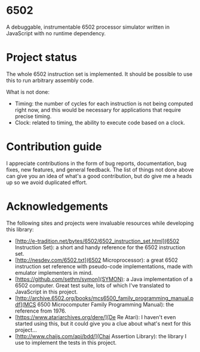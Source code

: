 # 6502

A debuggable, instrumentable 6502 processor simulator written in JavaScript with no runtime dependency.

# Project status

The whole 6502 instruction set is implemented. It should be possible to use this to run arbitrary assembly code.

What is not done:

* Timing: the number of cycles for each instruction is not being computed right now, and this would be necessary
  for applications that require precise timing.
* Clock: related to timing, the ability to execute code based on a clock.

# Contribution guide

I appreciate contributions in the form of bug reports, documentation, bug fixes, new features, and general feedback.
The list of things not done above can give you an idea of what's a good contribution, but do give me a heads up so
we avoid duplicated effort.

# Acknowledgements

The following sites and projects were invaluable resources while developing this library:

* [http://e-tradition.net/bytes/6502/6502_instruction_set.html](6502 Instruction Set): a short and handy reference for the 6502 instruction set.
* [http://nesdev.com/6502.txt](6502 Microprocessor): a great 6502 instruction set reference with pseudo-code implementations, made with emulator implementers in mind.
* [https://github.com/sethm/symon](SYMON): a Java implementation of a 6502 computer. Great test suite, lots of which I've translated to JavaScript in this project.
* [http://archive.6502.org/books/mcs6500_family_programming_manual.pdf](MCS 6500 Microcomputer Family Programming Manual): the reference from 1976.
* [https://www.atariarchives.org/dere/](De Re Atari): I haven't even started using this, but it could give you a clue about what's next for this project...
* [http://www.chaijs.com/api/bdd/](Chai Assertion Library): the library I use to implement the tests in this project.
